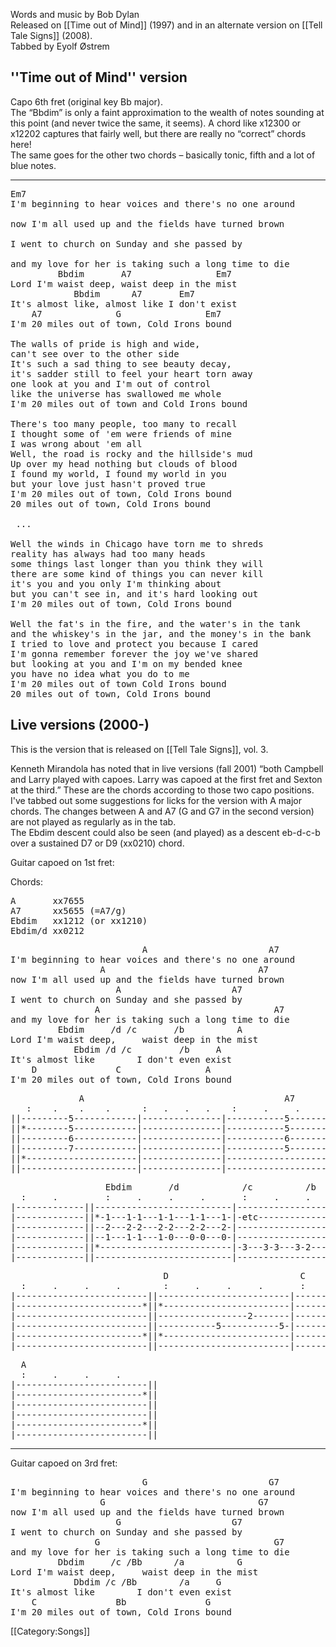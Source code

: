 Words and music by Bob Dylan<br>
Released on [[Time out of Mind]] (1997)
and in an alternate version on [[Tell Tale Signs]] (2008).
<br>
Tabbed by Eyolf Østrem

<h2 class="songversion">''Time out of Mind'' version</h2>

Capo 6th fret (original key Bb major). <br>
The “Bbdim” is only a faint approximation to the wealth of notes
sounding at this point (and never twice the same, it seems). A chord
like x12300 or x12202 captures that fairly well, but there are really
no “correct” chords here!<br>
The same goes for the other two chords – basically tonic, fifth and a
lot of blue notes.

----
<pre class="verse">
Em7
I'm beginning to hear voices and there's no one around

now I'm all used up and the fields have turned brown

I went to church on Sunday and she passed by

and my love for her is taking such a long time to die
         Bbdim       A7                Em7
Lord I'm waist deep, waist deep in the mist
            Bbdim      A7       Em7
It's almost like, almost like I don't exist
    A7              G                Em7
I'm 20 miles out of town, Cold Irons bound

The walls of pride is high and wide,
can't see over to the other side
It's such a sad thing to see beauty decay,
it's sadder still to feel your heart torn away
one look at you and I'm out of control
like the universe has swallowed me whole
I'm 20 miles out of town and Cold Irons bound

There's too many people, too many to recall
I thought some of 'em were friends of mine
I was wrong about 'em all
Well, the road is rocky and the hillside's mud
Up over my head nothing but clouds of blood
I found my world, I found my world in you
but your love just hasn't proved true
I'm 20 miles out of town, Cold Irons bound
20 miles out of town, Cold Irons bound

 ...

Well the winds in Chicago have torn me to shreds
reality has always had too many heads
some things last longer than you think they will
there are some kind of things you can never kill
it's you and you only I'm thinking about
but you can't see in, and it's hard looking out
I'm 20 miles out of town, Cold Irons bound

Well the fat's in the fire, and the water's in the tank
and the whiskey's in the jar, and the money's in the bank
I tried to love and protect you because I cared
I'm gonna remember forever the joy we've shared
but looking at you and I'm on my bended knee
you have no idea what you do to me
I'm 20 miles out of town Cold Irons bound
20 miles out of town, Cold Irons bound
</pre>

<h2 class="songversion">Live versions (2000-)</h2>

This is the version that is released on [[Tell Tale Signs]], vol. 3.

 

Kenneth Mirandola has noted that in live versions (fall 2001)
“both Campbell and Larry played with capoes. Larry was capoed at the
first fret and Sexton at the third.” These are the chords according
to those two capo positions. <br>
I've tabbed out some suggestions for licks for the version with A major
chords. The changes between A and A7 (G and G7 in the second version) are
not played as regularly as in the tab.<br>
The Ebdim descent could also
be seen (and played) as a descent eb-d-c-b over a sustained D7 or D9
(xx0210) chord.

Guitar capoed on 1st fret:

Chords:

<pre class="chords">
A       xx7655
A7      xx5655 (=A7/g)
Ebdim   xx1212 (or xx1210)
Ebdim/d xx0212
</pre>

<pre class="verse">
                         A                       A7
I'm beginning to hear voices and there's no one around
                 A                             A7
now I'm all used up and the fields have turned brown
                    A                     A7
I went to church on Sunday and she passed by
                A                                 A7
and my love for her is taking such a long time to die
         Ebdim     /d /c       /b          A
Lord I'm waist deep,     waist deep in the mist
            Ebdim /d /c         /b     A
It's almost like        I don't even exist
    D               C                A
I'm 20 miles out of town, Cold Irons bound
</pre>

<pre class="tab">
             A                                      A7
   :    .    .    .      :   .   .   .    :     .     .     .       :   .   .   .    x8
||---------5------------|---------------|-----------5-------------|------------------||
||*--------5------------|---------------|-----------5-------------|-----------------*||
||---------6------------|---------------|-----------6-------------|------------------||
||---------7------------|---------------|-----------5-------------|------------------||
||*---------------------|---------------|-------------------------|-----------------*||
||----------------------|---------------|-------------------------|------------------||
</pre>
<pre class="tab">
                  Ebdim       /d            /c          /b            A
  :     .         :     .     .     .       :     .     .     .       :   .   .   .
|-------------||--------------------------|-------------------------|-----------------|
|-------------||*-1---1-1---1-1---1-1---1-|-etc---------------------|-----------------|
|-------------||--2---2-2---2-2---2-2---2-|-------------------------|-----------------|
|-------------||--1---1-1---1-0---0-0---0-|-------------------------|-----------------|
|-------------||*-------------------------|-3---3-3---3-2---2-2---2-|-0---------------|
|-------------||--------------------------|-------------------------|-----------------|
</pre>
<pre class="tab">
                             D                         C
  :     .     .     .        :     .     .     .       :     .     .     .
|-------------------------||-------------------------|--------------------------|
|------------------------*||*------------------------|--------------------------|
|-------------------------||-----------------2-------|-----------------2--------|
|-------------------------||-----------5-----------5-|-----------5------------5-|
|------------------------*||*------------------------|--------------------------|
|-------------------------||-------------------------|--------------------------|
</pre>
<pre class="tab">
  A
  :     .     .     .
|-------------------------||
|------------------------*||
|-------------------------||
|-------------------------||
|------------------------*||
|-------------------------||
</pre>

----
Guitar capoed on 3rd fret:

<pre class="verse">
                         G                       G7
I'm beginning to hear voices and there's no one around
                 G                             G7
now I'm all used up and the fields have turned brown
                    G                     G7
I went to church on Sunday and she passed by
                G                                 G7
and my love for her is taking such a long time to die
         Dbdim     /c /Bb      /a          G
Lord I'm waist deep,     waist deep in the mist
            Dbdim /c /Bb        /a     G
It's almost like        I don't even exist
    C               Bb               G
I'm 20 miles out of town, Cold Irons bound
</pre>

[[Category:Songs]]